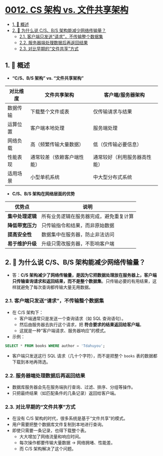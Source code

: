 # [0012. CS 架构 vs. 文件共享架构](https://github.com/Tdahuyou/TNotes.sql/tree/main/notes/0012.%20CS%20%E6%9E%B6%E6%9E%84%20vs.%20%E6%96%87%E4%BB%B6%E5%85%B1%E4%BA%AB%E6%9E%B6%E6%9E%84)

<!-- region:toc -->

- [1. 📝 概述](#1--概述)
- [2. 🤔 为什么说 C/S、B/S 架构能减少网络传输量？](#2--为什么说-csbs-架构能减少网络传输量)
  - [2.1. 客户端只发送“请求”，不传输整个数据集](#21-客户端只发送请求不传输整个数据集)
  - [2.2. 服务器端处理数据后再返回结果](#22-服务器端处理数据后再返回结果)
  - [2.3. 对比早期的“文件共享”方式](#23-对比早期的文件共享方式)

<!-- endregion:toc -->

## 1. 📝 概述

- **“C/S、B/S 架构” vs. “文件共享架构”**

| 对比维度 | 文件共享架构               | 客户端/服务器架构            |
| -------- | -------------------------- | ---------------------------- |
| 数据传输 | 下载整个文件或表           | 仅传输请求与结果             |
| 运算位置 | 客户端本地处理             | 服务端处理                   |
| 网络负载 | 高（频繁传输大量数据）     | 低（仅传输必要信息）         |
| 性能表现 | 通常较差（依赖客户端性能） | 通常较好（利用服务器高性能） |
| 适用场景 | 小型单机系统               | 中大型分布式系统             |

- **C/S、B/S 架构在网络层面的优势**

| 优势点           | 说明                                   |
| ---------------- | -------------------------------------- |
| **集中处理逻辑** | 所有业务逻辑在服务器完成，避免重复计算 |
| **降低带宽压力** | 只传输指令和结果，而非原始数据         |
| **提高安全性**   | 数据集中在服务器，防止非法访问         |
| **易于维护升级** | 升级只需改服务器，不影响客户端         |

## 2. 🤔 为什么说 C/S、B/S 架构能减少网络传输量？

- 答：**C/S 架构减少了网络传输量，是因为它把数据处理放在服务器上，客户端只传输查询请求和返回结果，而不是整个数据集**。只传输必要的有用结果，这样就避免了每次查询都传输大量无用数据。

### 2.1. 客户端只发送“请求”，不传输整个数据集

- 在 C/S 架构下：
  - 客户端通常只是发送一个查询请求（如 SQL 查询语句）。
  - 然后由服务器去执行这个请求，把 **符合要求的结果返回给客户端**。
  - 这就是一种“客户端请求、服务器响应”的模式。
- 示例：

```sql
SELECT * FROM books WHERE author = 'Tdahuyou';
```

- 客户端只发送这行 SQL 请求（几十个字符），而不是把整个 `books` 表的数据都下载到本地再筛选。

### 2.2. 服务器端处理数据后再返回结果

- 数据库服务器会先在服务端执行查询、过滤、排序、分组等操作。
- 只把最终结果（如匹配条件的几条记录）返回给客户端。

### 2.3. 对比早期的“文件共享”方式

- 在没有 C/S 架构的时代，很多系统是基于“文件共享”的模式。
- 用户需要把整个数据库文件复制到本地进行查询。
- 即使只需要一条记录，也得下载整个表。
  - 大大增加了网络流量和响应时间。
  - 每次操作都要传输大量数据 → 网络拥堵、性能差。
  - 而 C/S 架构解决了这个问题。
